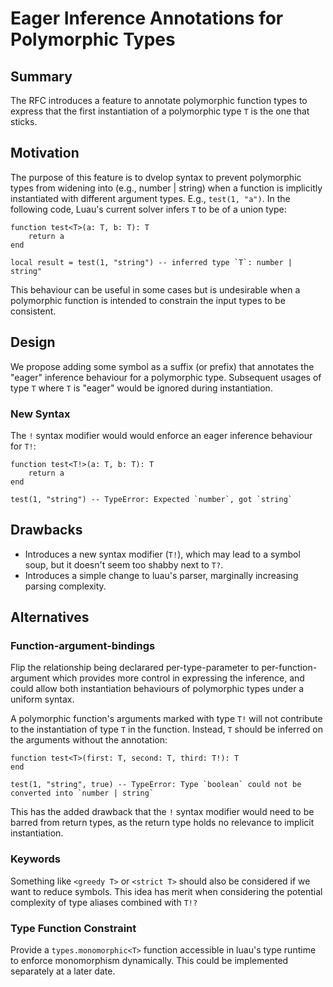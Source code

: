 # Eager Inference Annotations for Polymorphic Types

## Summary  

The RFC introduces a feature to annotate polymorphic function types to express that the first instantiation of a polymorphic type `T` is the one that sticks. 

## Motivation  

The purpose of this feature is to dvelop syntax to prevent polymorphic types from widening into (e.g., number | string) when a function is implicitly instantiated with different argument types. E.g., `test(1, "a")`. In the following code, Luau's current solver infers `T` to be of a union type:

```luau
function test<T>(a: T, b: T): T
    return a
end

local result = test(1, "string") -- inferred type `T`: number | string"
```

This behaviour can be useful in some cases but is undesirable when a polymorphic function is intended to constrain the input types to be consistent.

## Design  

We propose adding some symbol as a suffix (or prefix) that annotates the "eager" inference behaviour for a polymorphic type.
Subsequent usages of type `T` where `T` is "eager" would be ignored during instantiation.

### New Syntax

The `!` syntax modifier would would enforce an eager inference behaviour for `T!`:

```luau
function test<T!>(a: T, b: T): T
    return a
end

test(1, "string") -- TypeError: Expected `number`, got `string`
```

## Drawbacks  

- Introduces a new syntax modifier (`T!`), which may lead to a symbol soup, but it doesn't seem too shabby next to `T?`.
- Introduces a simple change to luau's parser, marginally increasing parsing complexity.

## Alternatives  
### Function-argument-bindings
Flip the relationship being declarared per-type-parameter to per-function-argument which provides more control in expressing the inference, and could allow both instantiation behaviours of polymorphic types under a uniform syntax.

A polymorphic function's arguments marked with type `T!` will not contribute to the instantiation of type `T` in the function. Instead, `T` should be inferred on the arguments without the annotation:

```luau
function test<T>(first: T, second: T, third: T!): T
end

test(1, "string", true) -- TypeError: Type `boolean` could not be converted into `number | string`
```

This has the added drawback that the `!` syntax modifier would need to be barred from return types, as the return type holds no relevance to implicit instantiation.


### Keywords
Something like `<greedy T>` or `<strict T>` should also be considered if we want to reduce symbols. This idea has merit when considering the potential complexity of type aliases combined with `T!?`

### Type Function Constraint
Provide a `types.monomorphic<T>` function accessible in luau's type runtime to enforce monomorphism dynamically. This could be implemented separately at a later date.
